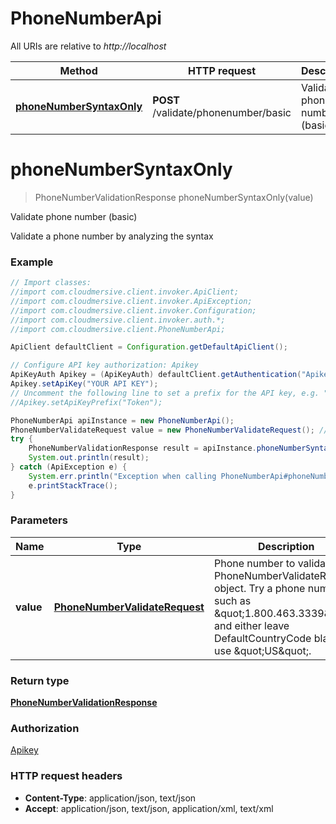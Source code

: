 # PhoneNumberApi

All URIs are relative to *http://localhost*

Method | HTTP request | Description
------------- | ------------- | -------------
[**phoneNumberSyntaxOnly**](PhoneNumberApi.md#phoneNumberSyntaxOnly) | **POST** /validate/phonenumber/basic | Validate phone number (basic)


<a name="phoneNumberSyntaxOnly"></a>
# **phoneNumberSyntaxOnly**
> PhoneNumberValidationResponse phoneNumberSyntaxOnly(value)

Validate phone number (basic)

Validate a phone number by analyzing the syntax

### Example
```java
// Import classes:
//import com.cloudmersive.client.invoker.ApiClient;
//import com.cloudmersive.client.invoker.ApiException;
//import com.cloudmersive.client.invoker.Configuration;
//import com.cloudmersive.client.invoker.auth.*;
//import com.cloudmersive.client.PhoneNumberApi;

ApiClient defaultClient = Configuration.getDefaultApiClient();

// Configure API key authorization: Apikey
ApiKeyAuth Apikey = (ApiKeyAuth) defaultClient.getAuthentication("Apikey");
Apikey.setApiKey("YOUR API KEY");
// Uncomment the following line to set a prefix for the API key, e.g. "Token" (defaults to null)
//Apikey.setApiKeyPrefix("Token");

PhoneNumberApi apiInstance = new PhoneNumberApi();
PhoneNumberValidateRequest value = new PhoneNumberValidateRequest(); // PhoneNumberValidateRequest | Phone number to validate in a PhoneNumberValidateRequest object.  Try a phone number such as \"1.800.463.3339\", and either leave DefaultCountryCode blank or use \"US\".
try {
    PhoneNumberValidationResponse result = apiInstance.phoneNumberSyntaxOnly(value);
    System.out.println(result);
} catch (ApiException e) {
    System.err.println("Exception when calling PhoneNumberApi#phoneNumberSyntaxOnly");
    e.printStackTrace();
}
```

### Parameters

Name | Type | Description  | Notes
------------- | ------------- | ------------- | -------------
 **value** | [**PhoneNumberValidateRequest**](PhoneNumberValidateRequest.md)| Phone number to validate in a PhoneNumberValidateRequest object.  Try a phone number such as \&quot;1.800.463.3339\&quot;, and either leave DefaultCountryCode blank or use \&quot;US\&quot;. |

### Return type

[**PhoneNumberValidationResponse**](PhoneNumberValidationResponse.md)

### Authorization

[Apikey](../README.md#Apikey)

### HTTP request headers

 - **Content-Type**: application/json, text/json
 - **Accept**: application/json, text/json, application/xml, text/xml

